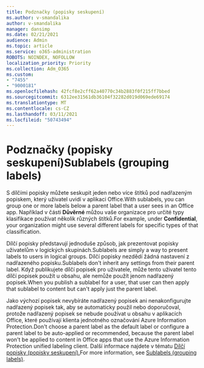 ```yaml
---
title: Podznačky (popisky seskupení)
ms.author: v-smandalika
author: v-smandalika
manager: dansimp
ms.date: 02/21/2021
audience: Admin
ms.topic: article
ms.service: o365-administration
ROBOTS: NOINDEX, NOFOLLOW
localization_priority: Priority
ms.collection: Adm_O365
ms.custom:
- "7455"
- "9000181"
ms.openlocfilehash: 42fcf8e2cff62a40770c34b2883f0f215ff7bbed
ms.sourcegitcommit: 6312ee31561db36104f32282d019d069ede69174
ms.translationtype: MT
ms.contentlocale: cs-CZ
ms.lasthandoff: 03/11/2021
ms.locfileid: "50743494"
---
```

# <a name="sublabels-grouping-labels"></a><span data-ttu-id="be134-102">Podznačky (popisky seskupení)</span><span class="sxs-lookup"><span data-stu-id="be134-102">Sublabels (grouping labels)</span></span>

<span data-ttu-id="be134-103">S dílčími popisky můžete seskupit jeden nebo více štítků pod nadřazeným popiskem, který uživatel uvidí v aplikaci Office.</span><span class="sxs-lookup"><span data-stu-id="be134-103">With sublabels, you can group one or more labels below a parent label that a user sees in an Office app.</span></span> <span data-ttu-id="be134-104">Například v části **Důvěrné** můžou vaše organizace pro určité typy klasifikace používat několik různých štítků.</span><span class="sxs-lookup"><span data-stu-id="be134-104">For example, under **Confidential**, your organization might use several different labels for specific types of that classification.</span></span>

<span data-ttu-id="be134-105">Dílčí popisky představují jednoduše způsob, jak prezentovat popisky uživatelům v logických skupinách.</span><span class="sxs-lookup"><span data-stu-id="be134-105">Sublabels are simply a way to present labels to users in logical groups.</span></span> <span data-ttu-id="be134-106">Dílčí popisky nezdědí žádná nastavení z nadřazeného popisku.</span><span class="sxs-lookup"><span data-stu-id="be134-106">Sublabels don't inherit any settings from their parent label.</span></span> <span data-ttu-id="be134-107">Když publikujete dílčí popisek pro uživatele, může tento uživatel tento dílčí popisek použít u obsahu, ale nemůže použít jenom nadřazený popisek.</span><span class="sxs-lookup"><span data-stu-id="be134-107">When you publish a sublabel for a user, that user can then apply that sublabel to content but can't apply just the parent label.</span></span>

<span data-ttu-id="be134-108">Jako výchozí popisek nevybíráte nadřazený popisek ani nenakonfigurujte nadřazený popisek tak, aby se automaticky použil nebo doporučoval, protože nadřazený popisek se nebude používat u obsahu v aplikacích Office, které používají klienta jednotného označování Azure Information Protection.</span><span class="sxs-lookup"><span data-stu-id="be134-108">Don't choose a parent label as the default label or configure a parent label to be auto-applied or recommended, because the parent label won't be applied to content in Office apps that use the Azure Information Protection unified labeling client.</span></span> <span data-ttu-id="be134-109">Další informace najdete v tématu [Dílčí popisky (popisky seskupení).](https://docs.microsoft.com/microsoft-365/compliance/sensitivity-labels)</span><span class="sxs-lookup"><span data-stu-id="be134-109">For more information, see [Sublabels (grouping labels)](https://docs.microsoft.com/microsoft-365/compliance/sensitivity-labels).</span></span>